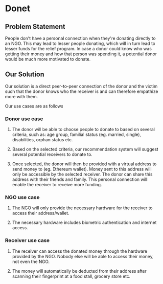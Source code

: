 # Donet

## Problem Statement
People don't have a personal connection when they're donating directly to an NGO. This may lead to lesser people donating, which will in turn lead to lesser funds for the relief program. In case a donor could know who was getting their money and how that person was spending it, a potential donor would be much more motivated to donate.
 
## Our Solution
Our solution is a direct peer-to-peer connection of the donor and the victim such that the donor knows who the receiver is and can therefore empathize more with them.

Our use cases are as follows

### Donor use case
1. The donor will be able to choose people to donate to based on several criteria, such as: age group, familial status (eg. married, single), disabilities, orphan status etc.

2. Based on the selected criteria, our recommendation system will suggest several potential receivers to donate to.

3. Once selected, the donor will then be provided with a virtual address to send money to (eg. Ethereum wallet). Money sent to this address will only be accessible by the selected receiver. The donor can share this address with their friends and family. This personal connection will enable the receiver to receive more funding.

### NGO use case
1. The NGO will only provide the necessary hardware for the receiver to access their address/wallet.

2. The necessary hardware includes biometric authentication and internet access.

### Receiver use case
1. The receiver can access the donated money through the hardware provided by the NGO. Nobody else will be able to access their money, not even the NGO.

2. The money will automatically be deducted from their address after scanning their fingerprint at a food stall, grocery store etc.
